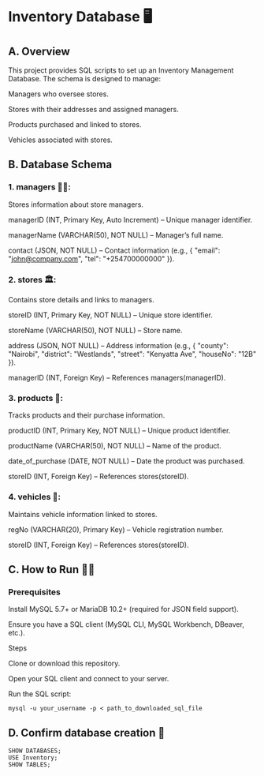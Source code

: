 #	Inventory Database 🖥️
## A. Overview

This project provides SQL scripts to set up an Inventory Management Database.
The schema is designed to manage:

Managers who oversee stores.

Stores with their addresses and assigned managers.

Products purchased and linked to stores.

Vehicles associated with stores.

## B. Database Schema
### 1. managers 🤵‍♂️:

Stores information about store managers.

managerID (INT, Primary Key, Auto Increment) – Unique manager identifier.

managerName (VARCHAR(50), NOT NULL) – Manager’s full name.

contact (JSON, NOT NULL) – Contact information (e.g., { "email": "john@company.com", "tel": "+254700000000" }).

### 2. stores 🏛️:

Contains store details and links to managers.

storeID (INT, Primary Key, NOT NULL) – Unique store identifier.

storeName (VARCHAR(50), NOT NULL) – Store name.

address (JSON, NOT NULL) – Address information (e.g., { "county": "Nairobi", "district": "Westlands", "street": "Kenyatta Ave", "houseNo": "12B" }).

managerID (INT, Foreign Key) – References managers(managerID).

### 3. products 🛒:

Tracks products and their purchase information.

productID (INT, Primary Key, NOT NULL) – Unique product identifier.

productName (VARCHAR(50), NOT NULL) – Name of the product.

date_of_purchase (DATE, NOT NULL) – Date the product was purchased.

storeID (INT, Foreign Key) – References stores(storeID).

### 4. vehicles 🚚:

Maintains vehicle information linked to stores.

regNo (VARCHAR(20), Primary Key) – Vehicle registration number.

storeID (INT, Foreign Key) – References stores(storeID).

## C. How to Run 🧑‍💻
### Prerequisites

Install MySQL 5.7+ or MariaDB 10.2+ (required for JSON field support).

Ensure you have a SQL client (MySQL CLI, MySQL Workbench, DBeaver, etc.).

Steps

Clone or download this repository.

Open your SQL client and connect to your server.

Run the SQL script:

``` mysql -u your_username -p < path_to_downloaded_sql_file ```


## D. Confirm database creation 🚀
```
SHOW DATABASES;
USE Inventory;
SHOW TABLES;
```
